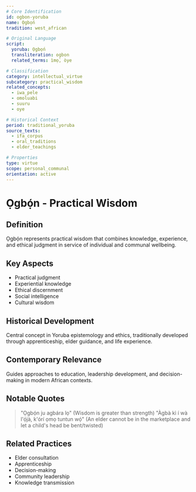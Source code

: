 ```yaml
---
# Core Identification
id: ogbon-yoruba
name: Ọgbọ́n
tradition: west_african

# Original Language
script:
  yoruba: Ọgbọ́n
  transliteration: ogbon
  related_terms: ìmọ̀, òye

# Classification
category: intellectual_virtue
subcategory: practical_wisdom
related_concepts:
  - iwa_pele
  - omoluabi
  - suuru
  - oye

# Historical Context
period: traditional_yoruba
source_texts:
  - ifa_corpus
  - oral_traditions
  - elder_teachings

# Properties
type: virtue
scope: personal_communal
orientation: active
---
```


# Ọgbọ́n - Practical Wisdom

## Definition
Ọgbọ́n represents practical wisdom that combines knowledge, experience, and ethical judgment in service of individual and communal wellbeing.

## Key Aspects
- Practical judgment
- Experiential knowledge
- Ethical discernment
- Social intelligence
- Cultural wisdom

## Historical Development
Central concept in Yoruba epistemology and ethics, traditionally developed through apprenticeship, elder guidance, and life experience.

## Contemporary Relevance
Guides approaches to education, leadership development, and decision-making in modern African contexts.

## Notable Quotes
> "Ọgbọ́n ju agbára lọ" (Wisdom is greater than strength)
> "Àgbà kì í wà l'ọ́jà, k'órí ọmọ tuntun wọ́" (An elder cannot be in the marketplace and let a child's head be bent/twisted)

## Related Practices
- Elder consultation
- Apprenticeship
- Decision-making
- Community leadership
- Knowledge transmission